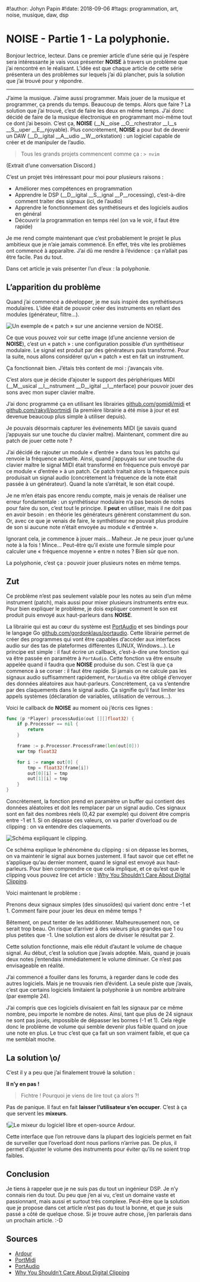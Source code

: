 #!author: Johyn Papin
#!date: 2018-09-06
#!tags: programmation, art, noise, musique, daw, dsp

# NOISE - Partie 1 - La polyphonie.

Bonjour lectrice, lecteur. Dans ce premier article d’une série qui je l’espère sera intéressante je vais vous présenter **NOISE** à travers un problème que j’ai rencontré en le réalisant. L’idée est que chaque article de cette série présentera un des problèmes sur lequels j’ai dû plancher, puis la solution que j’ai trouvé pour y répondre.

******

J’aime la musique. J’aime aussi programmer. Mais jouer de la musique et programmer, ça prends du temps. Beaucoup de temps. Alors que faire ?
La solution que j’ai trouvé, c’est de faire les deux en même temps. J’ai donc décidé de faire de la musique électronique en programmant moi-même tout ce dont j’ai besoin. C’est ça, **NOISE** (__N__oise __O__rchestrator __I__s __S__uper __E__njoyable).
Plus concrètement, **NOISE** a pour but de devenir un DAW (__D__igital __A__udio __W__orkstation) : un logiciel capable de créer et de manipuler de l’audio.

> Tous les grands projets commencent comme ça : `> nvim`

(Extrait d’une conversation Discord.)

C’est un projet très intéressant pour moi pour plusieurs raisons :

- Améliorer mes compétences en programmation
- Apprendre le DSP (__D__igital __S__ignal __P__rocessing), c’est-à-dire comment traiter des signaux (ici, de l’audio)
- Apprendre le fonctionnement des synthétiseurs et des logiciels audios en général
- Découvrir la programmation en temps réel (on va le voir, il faut être rapide)

Je me rend compte maintenant que c’est probablement le projet le plus ambitieux que je n’aie jamais commencé. En effet, très vite les problèmes ont commencé à apparaître. J’ai dû me rendre à l’évidence : ça n’allait pas être facile. Pas du tout.

Dans cet article je vais présenter l’un d’eux : la polyphonie.

## L’apparition du problème

Quand j’ai commencé a développer, je me suis inspiré des synthétiseurs modulaires. L’idée était de pouvoir créer des instruments en reliant des modules (générateur, filtre…).

![Un exemple de « patch » sur une ancienne version de NOISE.](/media/img/2018/09/05-noise-synthe-modulaire.png)

Ce que vous pouvez voir sur cette image (d’une ancienne version de **NOISE**), c’est un « patch » : une configuration possible d’un synthétiseur modulaire. Le signal est produit par des générateurs puis transformé. Pour la suite, nous allons considérer qu’un « patch » est en fait un instrument.

Ça fonctionnait bien. J’étais très content de moi : j’avançais vite.

C’est alors que je décide d’ajouter le support des périphériques MIDI (__M__usical __I__nstrument __D__igital __I__nterface) pour pouvoir jouer des sons avec mon super clavier maître.

J’ai donc programmé ça en utilisant les librairies [github.com/gomidi/midi](https://github.com/gomidi/midi/) et [github.com/rakyll/portmidi](https://github.com/rakyll/portmidi) (la première librairie a été mise à jour et est devenue beaucoup plus simple à utiliser depuis).

Je pouvais désormais capturer les événements MIDI (je savais quand j’appuyais sur une touche du clavier maître). Maintenant, comment dire au patch de jouer cette note ?

J’ai décidé de rajouter un module « d’entrée » dans tous les patchs qui renvoie la fréquence actuelle. Ainsi, quand j’appuyais sur une touche du clavier maître le signal MIDI était transformé en fréquence puis envoyé par ce module « d’entrée » à un patch. Ce patch traitait alors la fréquence puis produisait un signal audio (concrètement la fréquence de la note était passée à un générateur). Quand la note s’arrêtait, le son était coupé.

Je ne m’en étais pas encore rendu compte, mais je venais de réaliser une erreur fondamentale : un synthétiseur modulaire n’a pas besoin de notes pour faire du son, c’est tout le principe. Il __peut__ en utiliser, mais il ne doit pas en avoir besoin : en théorie les générateurs génèrent constamment du son. Or, avec ce que je venais de faire, le synthétiseur ne pouvait plus produire de son si aucune note n’était envoyée au module « d’entrée ».

Ignorant cela, je commence à jouer mais… Malheur. Je ne peux jouer qu’une note à la fois ! Mince… Peut-être qu’il existe une formule simple pour calculer une « fréquence moyenne » entre n notes ? Bien sûr que non.

La polyphonie, c’est ça : pouvoir jouer plusieurs notes en même temps.

## Zut

Ce problème n’est pas seulement valable pour les notes au sein d’un même instrument (patch), mais aussi pour mixer plusieurs instruments entre eux. Pour bien expliquer le problème, je dois expliquer comment le son est produit puis envoyé aux haut-parleurs dans **NOISE**.

La librairie qui est au cœur du système est [PortAudio](http://portaudio.com) et ses bindings pour le langage Go [github.com/gordonklaus/portaudio](https://github.com/gordonklaus/portaudio).
Cette librairie permet de créer des programmes qui vont être capables d’accéder aux interfaces audio sur des tas de plateformes différentes (LINUX, Windows…).
Le principe est simple : il faut écrire un callback, c’est-à-dire une fonction qui va être passée en paramètre à `PortAudio`. Cette fonction va être ensuite appelée quand il faudra que **NOISE** produise du son. C’est là que ça commence à se corser : il faut être rapide. Si jamais on ne calcule pas les signaux audio suffisamment rapidement, `PortAudio` va être obligé d’envoyer des données aléatoires aux haut-parleurs. Concrètement, ça va s’entendre par des claquements dans le signal audio.
Ça signifie qu’il faut limiter les appels systèmes (déclaration de variables, utilisation de verrous…).

Voici le callback de **NOISE** au moment où j’écris ces lignes :

```go
func (p *Player) processAudio(out [][]float32) {
    if p.Processor == nil {
        return
    }

    frame := p.Processor.ProcessFrame(len(out[0]))
    var tmp float32

    for i := range out[0] {
        tmp = float32(frame[i])
        out[0][i] = tmp
        out[1][i] = tmp
    }
}
```

Concrètement, la fonction prend en paramètre un buffer qui contient des données aléatoires et doit les remplacer par un signal audio. Ces signaux sont en fait des nombres réels (0,42 par exemple) qui doivent être compris entre -1 et 1. Si on dépasse ces valeurs, on va parler d’overload ou de clipping : on va entendre des claquements.

![Schéma expliquant le clipping.](/media/img/2018/09/05-clipping.png)

Ce schéma explique le phénomène du clipping : si on dépasse les bornes, on va maintenir le signal aux bornes justement. Il faut savoir que cet effet ne s’applique qu’au dernier moment, quand le signal est envoyé aux haut-parleurs. Pour bien comprendre ce que cela implique, et ce qu’est que le clipping vous pouvez lire cet article : [Why You Shouldn’t Care About Digital Clipping](https://modernmixing.com/blog/2014/06/07/why-you-shouldnt-care-digital-clipping/).

Voici maintenant le problème :

Prenons deux signaux simples (des sinusoïdes) qui varient donc entre -1 et 1. Comment faire pour jouer les deux en même temps ?

Bêtement, on peut tenter de les additionner. Malheureusement non, ce serait trop beau. On risque d’arriver à des valeurs plus grandes que 1 ou plus petites que -1. Une solution est alors de diviser le résultat par 2.

Cette solution fonctionne, mais elle réduit d’autant le volume de chaque signal. Au début, c’est la solution que j’avais adoptée. Mais, quand je jouais deux notes j’entendais immédiatement le volume diminuer. Ce n’est pas envisageable en réalité.

J’ai commencé a fouiller dans les forums, à regarder dans le code des autres logiciels. Mais je ne trouvais rien d’évident. La seule piste que j’avais, c’est que certains logiciels limitaient la polyphonie à un nombre arbitraire (par exemple 24).

J’ai compris que ces logiciels divisaient en fait les signaux par ce même nombre, peu importe le nombre de notes. Ainsi, tant que plus de 24 signaux ne sont pas joués, impossible de dépasser les bornes (-1 et 1). Cela règle donc le problème de volume qui semble devenir plus faible quand on joue une note en plus. Le truc c’est que ça fait un son vraiment faible, et que ça me semblait moche.

## La solution \o/

C’est il y a peu que j’ai finalement trouvé la solution :

**Il n’y en pas !**

> Fichtre ! Pourquoi je viens de lire tout ça alors ?!

Pas de panique. Il faut en fait **laisser l’utilisateur s’en occuper**. C’est à ça que servent les **mixeurs**.

!![Le mixeur du logiciel libre et open-source **Ardour**.](/media/img/2018/09/05-ardour-mixer.png)

Cette interface que l’on retrouve dans la plupart des logiciels permet en fait de surveiller que l’overload dont nous parlions n’arrive pas. De plus, il permet d’ajuster le volume des instruments pour éviter qu’ils ne soient trop faibles.

## Conclusion

Je tiens à rappeler que je ne suis pas du tout un ingénieur DSP. Je n’y connais rien du tout. Du peu que j’en ai vu, c’est un domaine vaste et passionnant, mais aussi et surtout très complexe. Peut-être que la solution que je propose dans cet article n’est pas du tout la bonne, et que je suis passé a côté de quelque chose. Si je trouve autre chose, j’en parlerais dans un prochain article. :-D

## Sources

- [Ardour](https://ardour.org/)
- [PortMidi](http://portmedia.sourceforge.net/portmidi/)
- [PortAudio](http://portaudio.com/)
- [Why You Shouldn’t Care About Digital Clipping](https://modernmixing.com/blog/2014/06/07/why-you-shouldnt-care-digital-clipping/)
